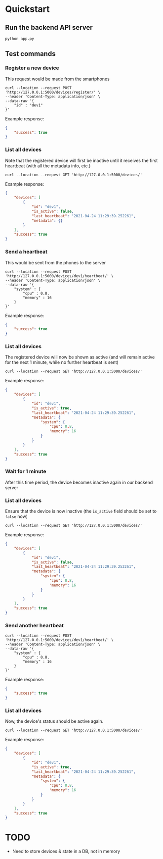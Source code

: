# Quickstart

## Run the backend API server
```shell script
python app.py
```

## Test commands
### Register a new device
This request would be made from the smartphones
```shell script
curl --location --request POST 'http://127.0.0.1:5000/devices/register/' \
--header 'Content-Type: application/json' \
--data-raw '{
    "id" : "dev1"
}'
```

Example response:
```json
{
    "success": true
}
```

### List all devices
Note that the registered device will first be inactive until it receives the first heartbeat (with all the metadata info, etc.)
```shell script
curl --location --request GET 'http://127.0.0.1:5000/devices/'
```

Example response:
```json
{
    "devices": [
        {
            "id": "dev1",
            "is_active": false,
            "last_heartbeat": "2021-04-24 11:29:39.252261",
            "metadata": {}
        }
    ],
    "success": true
}
```

### Send a heartbeat
This would be sent from the phones to the server

```shell script
curl --location --request POST 'http://127.0.0.1:5000/devices/dev1/heartbeat/' \
--header 'Content-Type: application/json' \
--data-raw '{
    "system" : {
        "cpu" : 0.8,
        "memory" : 16
    }
}'
```

Example response:
```json
{
    "success": true
}
```

### List all devices
The registered device will now be shown as active (and will remain active for the next 1 minute, while no further heartbeat is sent)
```shell script
curl --location --request GET 'http://127.0.0.1:5000/devices/'
```

Example response:
```json
{
    "devices": [
        {
            "id": "dev1",
            "is_active": true,
            "last_heartbeat": "2021-04-24 11:29:39.252261",
            "metadata": {
                "system": {
                    "cpu": 0.8,
                    "memory": 16
                }
            }
        }
    ],
    "success": true
}
```

### Wait for 1 minute
After this time period, the device becomes inactive again in our backend server

### List all devices
Ensure that the device is now inactive (the `is_active` field should be set to `false` now)
```shell script
curl --location --request GET 'http://127.0.0.1:5000/devices/'
```

Example response:
```json
{
    "devices": [
        {
            "id": "dev1",
            "is_active": false,
            "last_heartbeat": "2021-04-24 11:29:39.252261",
            "metadata": {
                "system": {
                    "cpu": 0.8,
                    "memory": 16
                }
            }
        }
    ],
    "success": true
}
```

### Send another heartbeat
```shell script
curl --location --request POST 'http://127.0.0.1:5000/devices/dev1/heartbeat/' \
--header 'Content-Type: application/json' \
--data-raw '{
    "system" : {
        "cpu" : 0.8,
        "memory" : 16
    }
}'
```

Example response:
```json
{
    "success": true
}
```

### List all devices
Now, the device's status should be active again.

```shell script
curl --location --request GET 'http://127.0.0.1:5000/devices/'
```

Example response:
```json
{
    "devices": [
        {
            "id": "dev1",
            "is_active": true,
            "last_heartbeat": "2021-04-24 11:29:39.252261",
            "metadata": {
                "system": {
                    "cpu": 0.8,
                    "memory": 16
                }
            }
        }
    ],
    "success": true
}
```

# TODO
- Need to store devices & state in a DB, not in memory